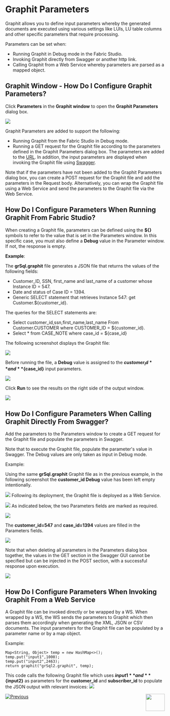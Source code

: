 # Graphit Parameters

Graphit allows you to define input parameters whereby the generated documents are executed using various settings like LUIs, LU table columns and other specific parameters that require processing.

Parameters can be set when:
- Running Graphit in Debug mode in the Fabric Studio.
- Invoking Graphit directly from Swagger or another http link.
- Calling Graphit from a Web Service whereby parameters are parsed as a mapped object. 

## Graphit Window - How Do I Configure Graphit Parameters?
Click **Parameters** in the **Graphit window** to open the **Graphit Parameters** dialog box. 

![](/articles/15_web_services_and_graphit/17_Graphit/images/38_graphit_with_parameters.PNG)

Graphit Parameters are added to support the following:
- Running Graphit from the Fabric Studio in Debug mode.
- Running a GET request for the Graphit file according to the parameters defined in the Graphit Parameters dialog box. The parameters are added to the [URL](/articles/15_web_services_and_graphit/12_Supported_Verbs_Get.md#get-based-on-graphit-file). In addition, the input parameters are displayed when invoking the Graphit file using [Swagger](/articles/15_web_services_and_graphit/09_swagger.md).

Note that if the parameters have not been added to the Graphit Parameters dialog box, you can create a POST request for the Graphit file and add the parameters in the Request body. Alternatively, you can wrap the Graphit file using a Web Service and send the parameters to the Graphit file via the Web Service. 

## How Do I Configure Parameters When Running Graphit From Fabric Studio?
When creating a Graphit file, parameters can be defined using the **${}** symbols to refer to the value that is set in the Parameters window. In this specific case, you must also define a **Debug** value in the Parameter window. If not, the response is empty.


**Example**: 
 
 The **grSql.graphit** file generates a JSON file that returns the values of the following fields:
- Customer_ID, SSN, first_name and last_name of a customer whose Instance ID = 547.  
- Date and status of Case ID = 1394.
- Generic SELECT statement that retrieves Instance 547: get Customer.${customer_id}.

The queries for the SELECT statements are:
- Select customer_id,ssn,first_name,last_name From Customer.CUSTOMER where CUSTOMER_ID = ${customer_id}.
- Select * from CASE_NOTE where case_id = ${case_id}

The following screenshot displays the Graphit file:

![](/articles/15_web_services_and_graphit/17_Graphit/images/35_graphit_with_parameters.PNG)

Before running the file, a **Debug** value is assigned to the **${customer_id}** and **${case_id}** input parameters.

![](/articles/15_web_services_and_graphit/17_Graphit/images/38_graphit_with_parameters.PNG)  

Click **Run** to see the results on the right side of the output window.

![](/articles/15_web_services_and_graphit/17_Graphit/images/39_graphit_with_parameters.PNG)

## How Do I Configure Parameters When Calling Graphit Directly From Swagger?
Add the parameters to the Parameters window to create a GET request for the Graphit file and populate the parameters in Swagger. 

Note that to execute the Graphit file, populate the parameter's value in Swagger. The Debug values are only taken as input in Debug mode.

Example:

Using the same **grSql.graphit** Graphit file as in the previous example, in the following screenshot the **customer_id Debug** value has been left empty intentionally.

![](/articles/15_web_services_and_graphit/17_Graphit/images/40_graphit_with_parameters.PNG)
Following its deployment, the Graphit file is deployed as a Web Service.

![](/articles/15_web_services_and_graphit/17_Graphit/images/41_graphit_with_parameters.PNG)
As indicated below, the two Parameters fields are marked as required.

![](/articles/15_web_services_and_graphit/17_Graphit/images/42_graphit_with_parameters.PNG)

The **customer_id=547** and **case_id=1394** values are filled in the Parameters fields. 

![](/articles/15_web_services_and_graphit/17_Graphit/images/43_graphit_with_parameters.PNG)

Note that when deleting all parameters in the Parameters dialog box together, the values in the GET section in the Swagger GUI cannot be specified but can be injected in the POST section, with a successful response upon execution.

![](/articles/15_web_services_and_graphit/17_Graphit/images/44_graphit_with_parameters.PNG)

## How Do I Configure Parameters When Invoking Graphit From a Web Service 
A Graphit file can be invoked directly or be wrapped by a WS. When wrapped by a WS, the WS sends the parameters to Graphit which then parses them accordingly when generating the XML, JSON or CSV documents. The input parameters for the Graphit file can be populated by a parameter name or by a map object.

Example:

<pre><code>Map&lt;String, Object&gt; temp = new HashMap&lt;&gt;();
temp.put("input1",1000);
temp.put("input2",2463);
return graphit("grSql2.graphit", temp);</code></pre>


This code calls the following Graphit file which uses **${input1}** and **${input2}** as parameters for the **customer_id** and **subscriber_id** to populate the JSON output with relevant invoices:
![](/articles/15_web_services_and_graphit/17_Graphit/images/46a_graphit_with_parameters.PNG)
        
        






[![Previous](/articles/images/Previous.png)](/articles/15_web_services_and_graphit/17_Graphit/05_graphit_debugging.md)[<img align="right" width="60" height="54" src="/articles/images/Next.png">](/articles/15_web_services_and_graphit/17_Graphit/07_invoking_graphit_files.md)









